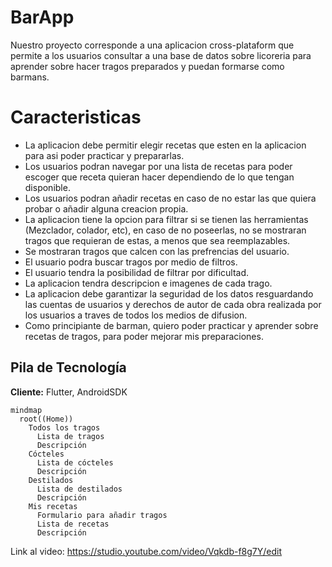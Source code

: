 
# BarApp
Nuestro proyecto corresponde a una aplicacion cross-plataform que permite a los usuarios consultar a una base de datos sobre licoreria para aprender sobre hacer tragos preparados y puedan formarse como barmans.
# Caracteristicas

- La aplicacion debe permitir elegir recetas que esten en la aplicacion para asi poder practicar y prepararlas.
- Los usuarios podran navegar por una lista de recetas para poder escoger que receta quieran hacer dependiendo de lo que tengan disponible.
- Los usuarios podran añadir recetas en caso de no estar las que quiera probar o añadir alguna creacion propia.
- La aplicacion tiene la opcion para filtrar si se tienen las herramientas (Mezclador, colador, etc), en caso de no poseerlas, no se mostraran tragos que requieran de estas, a menos que sea reemplazables.
- Se mostraran tragos que calcen con las prefrencias del usuario.
- El usuario podra buscar tragos por medio de filtros.
- El usuario tendra la posibilidad de filtrar por dificultad.
- La aplicacion tendra descripcion e imagenes de cada trago.
- La aplicacion debe garantizar la seguridad de los datos resguardando las cuentas de usuarios y derechos de autor de cada obra realizada por los usuarios a traves de todos los medios de difusion.
- Como principiante de barman, quiero poder practicar y aprender sobre recetas de tragos, para poder mejorar mis preparaciones.




## Pila de Tecnología

**Cliente:** Flutter, AndroidSDK


```mermaid
mindmap
  root((Home))
    Todos los tragos
      Lista de tragos
      Descripción
    Cócteles
      Lista de cócteles
      Descripción
    Destilados
      Lista de destilados
      Descripción
    Mis recetas
      Formulario para añadir tragos
      Lista de recetas
      Descripción

```



Link al video: https://studio.youtube.com/video/Vqkdb-f8g7Y/edit

